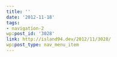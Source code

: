 ```yaml
---
title: ''
date: '2012-11-18'
tags:
- navigation-2
wp:post_id: '3028'
link: http://island94.dev/2012/11/3028/
wp:post_type: nav_menu_item
---
```


 
